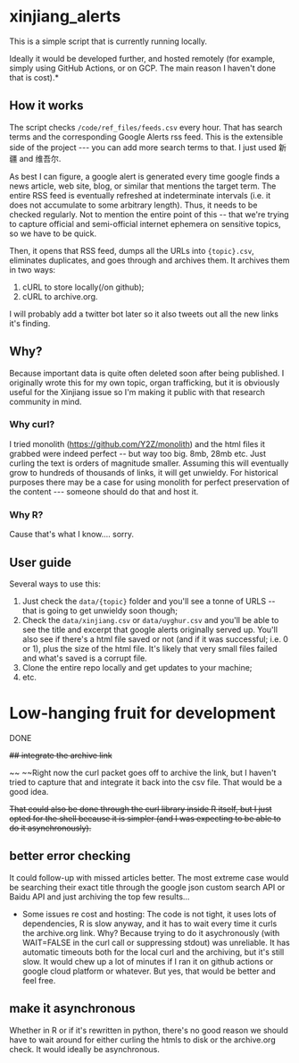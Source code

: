 # xinjiang_alerts
This is a simple script that is currently running locally. 

Ideally it would be developed further, and hosted remotely (for example, simply using GitHub Actions, or on GCP. The main reason I haven't done that is cost).* 

## How it works
The script checks `/code/ref_files/feeds.csv` every hour. That has search terms and the corresponding Google Alerts rss feed. This is the extensible side of the project --- you can add more search terms to that. I just used 新疆 and 维吾尔. 

As best I can figure, a google alert is generated every time google finds a news article, web site, blog, or similar that mentions the target term. The entire RSS feed is eventually refreshed at indeterminate intervals (i.e. it does not accumulate to some arbitrary length). Thus, it needs to be checked regularly. Not to mention the entire point of this -- that we're trying to capture official and semi-official internet ephemera on sensitive topics, so we have to be quick.

Then, it opens that RSS feed, dumps all the URLs into `{topic}.csv`, eliminates duplicates, and goes through and archives them. It archives them in two ways: 

1. cURL to store locally(/on github); 
2. cURL to archive.org. 

I will probably add a twitter bot later so it also tweets out all the new links it's finding. 

## Why?
Because important data is quite often deleted soon after being published. I originally wrote this for my own topic, organ trafficking, but it is obviously useful for the Xinjiang issue so I'm making it public with that research community in mind. 

### Why curl?
I tried monolith (https://github.com/Y2Z/monolith) and the html files it grabbed were indeed perfect -- but way too big. 8mb, 28mb etc. Just curling the text is orders of magnitude smaller. Assuming this will eventually grow to hundreds of thousands of links, it will get unwieldy. For historical purposes there may be a case for using monolith for perfect preservation of the content --- someone should do that and host it. 

### Why R?
Cause that's what I know.... sorry.

## User guide
Several ways to use this: 

1. Just check the `data/{topic}` folder and you'll see a tonne of URLS -- that is going to get unwieldy soon though; 
2. Check the `data/xinjiang.csv` or `data/uyghur.csv` and you'll be able to see the title and excerpt that google alerts originally served up. You'll also see if there's a html file saved or not (and if it was successful; i.e. 0 or 1), plus the size of the html file. It's likely that very small files failed and what's saved is a corrupt file.
3. Clone the entire repo locally and get updates to your machine; 
4. etc.

# Low-hanging fruit for development
DONE

~~## integrate the archive link~~

~~ ~~Right now the curl packet goes off to archive the link, but I haven't tried to capture that and integrate it back into the csv file. That would be a good idea.

~~That could also be done through the curl library inside R itself, but I just opted for the shell because it is simpler (and I was expecting to be able to do it asynchronously).~~

## better error checking
It could follow-up with missed articles better. The most extreme case would be searching their exact title through the google json custom search API or Baidu API and just archiving the top few results... 

* Some issues re cost and hosting: 
The code is not tight, it uses lots of dependencies, R is slow anyway, and it has to wait every time it curls the archive.org link. Why? Because trying to do it asychronously (with WAIT=FALSE in the curl call or suppressing stdout) was unreliable. It has automatic timeouts both for the local curl and the archiving, but it's still slow. It would chew up a lot of minutes if I ran it on github actions or google cloud platform or whatever. But yes, that would be better and feel free. 

## make it asynchronous
Whether in R or if it's rewritten in python, there's no good reason we should have to wait around for either curling the htmls to disk or the archive.org check. It would ideally be asynchronous. 
